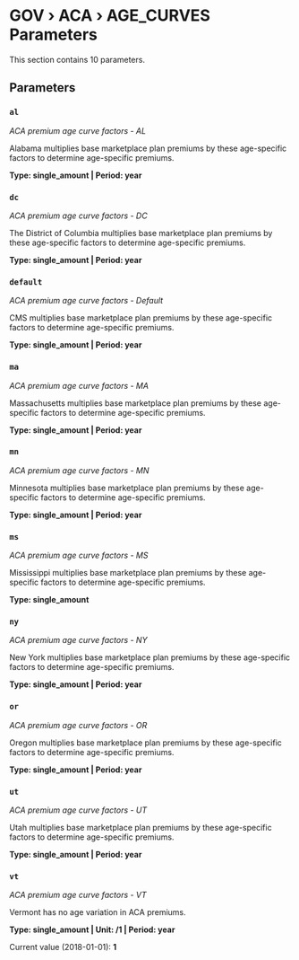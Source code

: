 # GOV › ACA › AGE_CURVES Parameters

This section contains 10 parameters.

## Parameters

### `al`
*ACA premium age curve factors - AL*

Alabama multiplies base marketplace plan premiums by these age-specific factors to determine age-specific premiums.

**Type: single_amount | Period: year**


### `dc`
*ACA premium age curve factors - DC*

The District of Columbia multiplies base marketplace plan premiums by these age-specific factors to determine age-specific premiums.

**Type: single_amount | Period: year**


### `default`
*ACA premium age curve factors - Default*

CMS multiplies base marketplace plan premiums by these age-specific factors to determine age-specific premiums.

**Type: single_amount | Period: year**


### `ma`
*ACA premium age curve factors - MA*

Massachusetts multiplies base marketplace plan premiums by these age-specific factors to determine age-specific premiums.

**Type: single_amount | Period: year**


### `mn`
*ACA premium age curve factors - MN*

Minnesota multiplies base marketplace plan premiums by these age-specific factors to determine age-specific premiums.

**Type: single_amount | Period: year**


### `ms`
*ACA premium age curve factors - MS*

Mississippi multiplies base marketplace plan premiums by these age-specific factors to determine age-specific premiums.

**Type: single_amount**


### `ny`
*ACA premium age curve factors - NY*

New York multiplies base marketplace plan premiums by these age-specific factors to determine age-specific premiums.

**Type: single_amount | Period: year**


### `or`
*ACA premium age curve factors - OR*

Oregon multiplies base marketplace plan premiums by these age-specific factors to determine age-specific premiums.

**Type: single_amount | Period: year**


### `ut`
*ACA premium age curve factors - UT*

Utah multiplies base marketplace plan premiums by these age-specific factors to determine age-specific premiums.

**Type: single_amount | Period: year**


### `vt`
*ACA premium age curve factors - VT*

Vermont has no age variation in ACA premiums.

**Type: single_amount | Unit: /1 | Period: year**

Current value (2018-01-01): **1**


